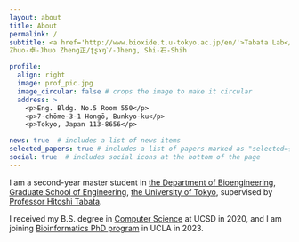 ```yaml
---
layout: about
title: About
permalink: /
subtitle: <a href='http://www.bioxide.t.u-tokyo.ac.jp/en/'>Tabata Lab</a>. University of Tokyo
Zhuo-卓-Jhuo Zheng正/ʈʂɤŋˋ/-Jheng, Shi-石-Shih

profile:
  align: right
  image: prof_pic.jpg
  image_circular: false # crops the image to make it circular
  address: >
    <p>Eng. Bldg. No.5 Room 550</p>
    <p>7-chōme-3-1 Hongō, Bunkyo-ku</p>
    <p>Tokyo, Japan 113-8656</p>

news: true  # includes a list of news items
selected_papers: true # includes a list of papers marked as "selected={true}"
social: true  # includes social icons at the bottom of the page
---
```


I am a second-year master student in [the Department of Bioengineering](https://bioeng.t.u-tokyo.ac.jp/en/), [Graduate School of Engineering](https://www.t.u-tokyo.ac.jp/en/soe), [the University of Tokyo](https://www.u-tokyo.ac.jp/en/index.html), supervised by [Professor Hitoshi Tabata](http://www.bioxide.t.u-tokyo.ac.jp/en/profile/).

I received my B.S. degree in [Computer Science](https://cse.ucsd.edu/undergraduate/bs-computer-science) at UCSD in 2020, and I am joining [Bioinformatics PhD program](https://bioinformatics.ucla.edu) in UCLA in 2023.



<!---
Write your biography here. Tell the world about yourself. Link to your favorite [subreddit](http://reddit.com). You can put a picture in, too. The code is already in, just name your picture `prof_pic.jpg` and put it in the `img/` folder.

Put your address / P.O. box / other info right below your picture. You can also disable any these elements by editing `profile` property of the YAML header of your `_pages/about.md`. Edit `_bibliography/papers.bib` and Jekyll will render your [publications page](/al-folio/publications/) automatically.

Link to your social media connections, too. This theme is set up to use [Font Awesome icons](http://fortawesome.github.io/Font-Awesome/) and [Academicons](https://jpswalsh.github.io/academicons/), like the ones below. Add your Facebook, Twitter, LinkedIn, Google Scholar, or just disable all of them.
-->
